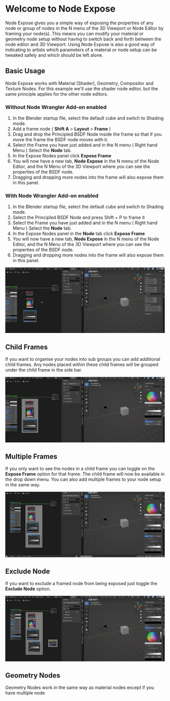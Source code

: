 # Welcome to Node Expose

Node Expose gives you a simple way of exposing the properties of any node or group of nodes in the N menu of the 3D Viewport or Node Editor by framing your node(s). This means you can modify your material or geometry node setup without having to switch back and forth between the node editor and 3D Viewport. Using Node Expose is also a good way of indicating to artists which parameters of a material or node setup can be tweaked safely and which should be left alone.

## Basic Usage
Node Expose works with Material (Shader), Geometry, Compositor and Texture Nodes. For this example we'll use the shader node editor, but the same principle applies for the other node editors.

### Without Node Wrangler Add-on enabled
1. In the Blender startup file, select the default cube and switch to Shading mode.
2. Add a frame node ( **Shift A** > **Layout** > **Frame** )
3. Drag and drop the Principled BSDF Node inside the frame so that if you move the frame the BSDF node moves with it.
4. Select the Frame you have just added and in the N menu ( Right hand Menu ) Select the **Node** tab.
5. In the Expose Nodes panel click **Expose Frame**
6. You will now have a new tab, **Node Expose** in the N menu of the Node Editor, and the N Menu of the 3D Viewport where you can see the properties of the BSDF node.
7. Dragging and dropping more nodes into the frame will also expose them in this panel.

### With Node Wrangler Add-on enabled
1. In the Blender startup file, select the default cube and switch to Shading mode.
2. Select the Principled BSDF Node and press Shift + P to frame it
3. Select the Frame you have just added and in the N menu ( Right hand Menu ) Select the **Node** tab.
4. In the Expose Nodes panel in the **Node** tab click **Expose Frame**
5. You will now have a new tab, **Node Expose** in the N menu of the Node Editor, and the N Menu of the 3D Viewport where you can see the properties of the BSDF node.
6. Dragging and dropping more nodes into the frame will also expose them in this panel.


![Basic Usage](img/basic_usage.gif)


## Child Frames
If you want to organise your nodes into sub groups you can add additional child frames. Any nodes placed within these child frames will be grouped under the child frame in the side bar.


![Child Frames](img/child_frames.gif)


## Multiple Frames
If you only want to see the nodes in a child frame you can toggle on the **Expose Frame** option for that frame. The child frame will now be available in the drop down menu. You can also add multiple frames to your node setup in the same way.


![Multiple Frames](img/multiple_frames.gif)

## Exclude Node
If you want to exclude a framed node from being exposed just toggle the **Exclude Node** option.

![Exclude Node](img/exclude_node.gif)

## Geometry Nodes
Geometry Nodes work in the same way as material nodes except if you have multiple node